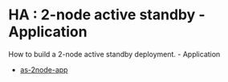 # HA : 2-node active standby - Application

How to build a 2-node active standby deployment. - Application

* [as-2node-app](src/site/markdown/index.md) 
